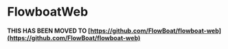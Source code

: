 # FlowboatWeb

**THIS HAS BEEN MOVED TO [https://github.com/FlowBoat/flowboat-web](https://github.com/FlowBoat/flowboat-web)**
